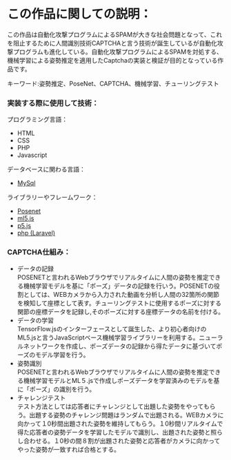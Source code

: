 <h1>この作品に関しての説明：</h1>
<p>この作品は自動化攻撃プログラムによるSPAMが大きな社会問題となって、これを阻止するために人間識別技術CAPTCHAと言う技術が誕生しているが自動化攻撃プログラムも進化している。自動化攻撃プログラムによるSPAMを対処する、機械学習による姿勢推定を適用したCaptchaの実装と検証が目的となっている作品です。</p>

キーワード:姿勢推定、PoseNet、CAPTCHA、機械学習、チューリングテスト

<h3>実装する際に使用して技術：</h3>
プログラミング言語：
<ul>
    <li>HTML</li>
    <li>CSS</li>
    <li>PHP</li>
    <li>Javascript</li>
</ul>
データベースに関わる言語：
<ul>
    <li><a href="">MySql</a></li>
</ul>
ライブラリーやフレームワーク：
<ul>
    <li><a href="https://www.tensorflow.org/lite/models/pose_estimation/overview">Posenet</a></li>
    <li><a href="https://learn.ml5js.org/">ml5.js</a></li>
    <li><a href="https://p5js.org/">p5.js</a></li>
    <li><a href="https://laravel.com/">php (Laravel)</a></li>
</ul>
<h3>CAPTCHA仕組み：</h3>
<ul>
    <li>データの記録</li>
    POSENETと言われるWebブラウザでリアルタイムに人間の姿勢を推定できる機械学習モデルを基に「ポーズ」データの記録を行いう。POSENETの役割としては、WEBカメラから入力された動画を分析し人間の32箇所の関節を検知して座標として表す。チューリングテストに使用するポーズに対する関節の座標データを記録し,そのポーズに対する座標データの名前を付ける。
    <li>データの学習</li>
    TensorFlow.jsのインターフェースとして誕生した、より初心者向けのML5.jsと言うJavaScriptベース機械学習ライブラリーを利用する。ニューラルネットワークを作成し、ポーズデータの記録から得たデータに基づいてポーズのモデル学習を行う。
    <li>姿勢識別</li>
    POSENETと言われるWebブラウザでリアルタイムに人間の姿勢を推定できる機械学習モデルとML５.jsで作成しポーズデータを学習済みのモデルを基に「ポーズ」の識別を行う。
    <li>チャレンジテスト</li>
    テスト方法としては応答者にチャレンジとして出題した姿勢をやってもらう。出題する姿勢のチャレンジ問題はランダムで出題される。WEBカメラに向かって１0秒間出題された姿勢を維持してもらう。１0秒間リアルタイムで得た応答者の姿勢データを学習したモデルで識別し、出題された姿勢と照らし合わせる。１0秒の間８割が出題された姿勢と応答者がカメラに向かってやった姿勢が一致すれば合格とする。
</ul>





